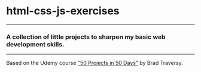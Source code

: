 # html-css-js-exercises
***
### A collection of little projects to sharpen my basic web development skills.
***
Based on the Udemy course ["50 Projects in 50 Days"](https://www.udemy.com/course/50-projects-50-days/learn/lecture/23595216#overview) by Brad Traversy. 
